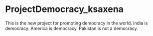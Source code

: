 # ProjectDemocracy_ksaxena
This is the new project for promoting democracy in the world.
India is democracy.
America is democracy.
Pakistan is not a democracy.
